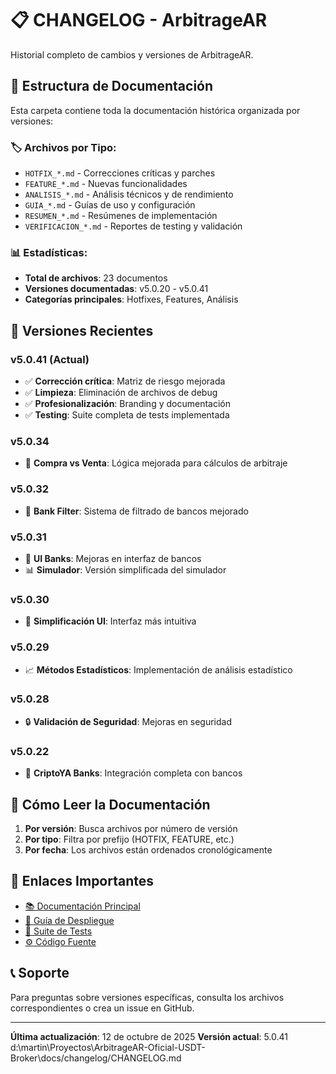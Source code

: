 # 📋 CHANGELOG - ArbitrageAR

Historial completo de cambios y versiones de ArbitrageAR.

## 📁 Estructura de Documentación

Esta carpeta contiene toda la documentación histórica organizada por versiones:

### 🏷️ Archivos por Tipo:
- `HOTFIX_*.md` - Correcciones críticas y parches
- `FEATURE_*.md` - Nuevas funcionalidades
- `ANALISIS_*.md` - Análisis técnicos y de rendimiento
- `GUIA_*.md` - Guías de uso y configuración
- `RESUMEN_*.md` - Resúmenes de implementación
- `VERIFICACION_*.md` - Reportes de testing y validación

### 📊 Estadísticas:
- **Total de archivos**: 23 documentos
- **Versiones documentadas**: v5.0.20 - v5.0.41
- **Categorías principales**: Hotfixes, Features, Análisis

## 🔄 Versiones Recientes

### v5.0.41 (Actual)
- ✅ **Corrección crítica**: Matriz de riesgo mejorada
- ✅ **Limpieza**: Eliminación de archivos de debug
- ✅ **Profesionalización**: Branding y documentación
- ✅ **Testing**: Suite completa de tests implementada

### v5.0.34
- 🔧 **Compra vs Venta**: Lógica mejorada para cálculos de arbitraje

### v5.0.32
- 🏦 **Bank Filter**: Sistema de filtrado de bancos mejorado

### v5.0.31
- 🎨 **UI Banks**: Mejoras en interfaz de bancos
- 📊 **Simulador**: Versión simplificada del simulador

### v5.0.30
- 🎯 **Simplificación UI**: Interfaz más intuitiva

### v5.0.29
- 📈 **Métodos Estadísticos**: Implementación de análisis estadístico

### v5.0.28
- 🔒 **Validación de Seguridad**: Mejoras en seguridad

### v5.0.22
- 🏦 **CriptoYA Banks**: Integración completa con bancos

## 📖 Cómo Leer la Documentación

1. **Por versión**: Busca archivos por número de versión
2. **Por tipo**: Filtra por prefijo (HOTFIX, FEATURE, etc.)
3. **Por fecha**: Los archivos están ordenados cronológicamente

## 🔗 Enlaces Importantes

- [📚 Documentación Principal](../README.md)
- [🚀 Guía de Despliegue](../DEPLOYMENT_GUIDE.md)
- [🧪 Suite de Tests](../tests/)
- [⚙️ Código Fuente](../src/)

## 📞 Soporte

Para preguntas sobre versiones específicas, consulta los archivos correspondientes o crea un issue en GitHub.

---

**Última actualización**: 12 de octubre de 2025
**Versión actual**: 5.0.41</content>
<parameter name="filePath">d:\martin\Proyectos\ArbitrageAR-Oficial-USDT-Broker\docs/changelog/CHANGELOG.md